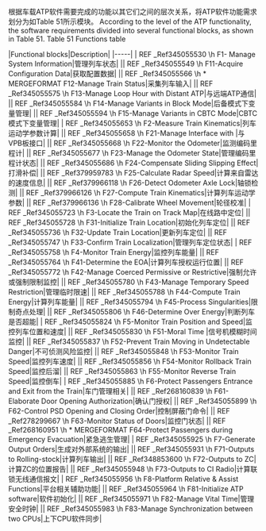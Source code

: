 ﻿
根据车载ATP软件需要完成的功能以其它们之间的层次关系，将ATP软件功能需求划分为如Table 51所示模块。
According to the level of the ATP functionality, the software requirements divided into several functional blocks, as shown in Table 51.
Table 51 Functions table

|Functional blocks|Description|
|-----|
| REF _Ref345055530 \h F1- Manage System Information|管理列车状态|
|| REF _Ref345055549 \h F11-Acquire Configuration Data|获取配置数据|
|| REF _Ref345055566 \h  \* MERGEFORMAT F12-Manage Train Status|采集列车输入|
|| REF _Ref345055575 \h F13-Manage Loop Hour with Distant ATP|与远端ATP通信|
|| REF _Ref345055584 \h F14-Manage Variants in Block Mode|后备模式下变量管理|
|| REF _Ref345055594 \h F15-Manage Variants in CBTC Mode|CBTC模式下变量管理|
| REF _Ref345055653 \h F2-Measure Train Kinematics|列车运动学参数计算|
|| REF _Ref345055658 \h F21-Manage Interface with |与VPB板接口|
|| REF _Ref345055668 \h F22-Monitor the Odometer|监测编码里程计|
|| REF _Ref345055677 \h F23-Manage the Odometer State|管理编码里程计状态|
|| REF _Ref345055686 \h F24-Compensate Sliding Slipping Effect|打滑补偿|
|| REF _Ref379959783 \h F25-Calculate Radar Speed|计算来自雷达的速度信息|
|| REF _Ref379966118 \h F26-Detect Odometer Axle Lock|轴锁检测|
|| REF _Ref379966126 \h F27-Compute Train Kinematics|计算列车运动学参数|
|| REF _Ref379966136 \h F28-Calibrate Wheel Movement|轮径校准|
| REF _Ref345055723 \h F3-Locate the Train on Track Map|在线路中定位|
|| REF _Ref345055728 \h F31-Initialize Train Location|初始化列车定位|
|| REF _Ref345055736 \h F32-Update Train Location|更新列车定位|
|| REF _Ref345055747 \h F33-Confirm Train Localization|管理列车定位状态|
| REF _Ref345055758 \h F4-Monitor Train Energy|监控列车能量|
|| REF _Ref345055764 \h F41-Determine the EOA|计算列车授权运行位置|
|| REF _Ref345055772 \h F42-Manage Coerced Permissive or Restrictive|强制允许或强制限制监控|
|| REF _Ref345055780 \h F43-Manage Temporary Speed Restriction|管理临时限速|
|| REF _Ref345055788 \h F44-Compute Train Energy|计算列车能量|
|| REF _Ref345055794 \h F45-Process Singularities|限制奇点处理|
|| REF _Ref345055806 \h F46-Determine Over Energy|判断列车是否超能|
| REF _Ref345055824 \h F5-Monitor Train Position and Speed|监控列车位置和速度|
|| REF _Ref345055830 \h F51-Moral Time |信号机模糊时间监控|
|| REF _Ref345055837 \h F52-Prevent Train Moving in Undetectable Danger|不可侦测风险监控|
|| REF _Ref345055848 \h F53-Monitor Train Speed|监控列车速度|
|| REF _Ref345055856 \h F54-Monitor Rollback Train Speed|监控后溜|
|| REF _Ref345055863 \h F55-Monitor Reverse Train Speed|监控倒车|
| REF _Ref345055885 \h F6-Protect Passengers Entrance and Exit from the Train|车门管理相关|
|| REF _Ref268160839 \h F61-Elaborate Door Opening Authorization|确认门授权|
|| REF _Ref345055899 \h F62-Control PSD Opening and Closing Order|控制屏蔽门命令|
|| REF _Ref278299667 \h F63-Monitor Status of Doors|监控门状态|
|| REF _Ref268160951 \h  \* MERGEFORMAT F64-Protect Passengers during Emergency Evacuation|紧急逃生管理|
| REF _Ref345055925 \h F7-Generate Output Orders|生成对外部系统的输出|
|| REF _Ref345055931 \h F71-Outputs to Rolling-stock|计算列车输出|
|| REF _Ref348853600 \h F72-Outputs to ZC|计算ZC的位置报告|
|| REF _Ref345055948 \h F73-Outputs to CI Radio|计算联锁无线通信报文|
| REF _Ref345055956 \h F8-Platform Relative & Assist Functions|平台相关辅助功能|
|| REF _Ref345055964 \h F81-Initialize ATP software|软件初始化|
|| REF _Ref345055971 \h F82-Manage Vital Time|管理安全时钟|
|| REF _Ref345055983 \h F83-Manage Synchronization between two CPUs|上下CPU软件同步|

